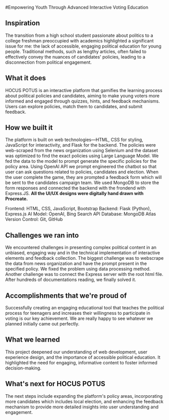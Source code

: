 #Empowering Youth Through Advanced Interactive Voting Education

## Inspiration

The transition from a high school student passionate about politics to a college freshman preoccupied with academics highlighted a significant issue for me: the lack of accessible, engaging political education for young people. Traditional methods, such as lengthy articles, often failed to effectively convey the nuances of candidates' policies, leading to a disconnection from political engagement.

## What it does

HOCUS POTUS is an interactive platform that gamifies the learning process about political policies and candidates, aiming to make young voters more informed and engaged through quizzes, hints, and feedback mechanisms. Users can explore policies, match them to candidates, and submit feedback. 

## How we built it

The platform is built on web technologies—HTML, CSS for styling, JavaScript for interactivity, and Flask for the backend. The policies were web-scraped from the news organization using Selenium and the dataset was optimized to find the exact policies using Large Language Model. We fed the data to the model to prompt generate the specific policies for the policy area. Using OpenAI API we prompt engineered the chatbot so that user can ask questions related to policies, candidates and election. When the user complete the game, they are prompted a feedback form which will be sent to the candidates campaign team. We used MongoDB to store the form responses and connected the backend with the frondend with Express.JS. **All the UI/UX designs were digitally hand drawn with Procreate.** 

Frontend: HTML, CSS, JavaScript, Bootstrap
Backend: Flask (Python), Express.js
AI Model: OpenAI, Bing Search API
Database: MongoDB Atlas
Version Control: Git, GitHub

## Challenges we ran into

We encountered challenges in presenting complex political content in an unbiased, engaging way and in the technical implementation of interactive elements and feedback collection. The biggest challenge was to webscrape the data from news organization and have the prompt present in the specified policy. We fixed the problem using data processing method. Another challenge was to connect the Express server with the root html file. After hundreds of documentations reading, we finally solved it.

## Accomplishments that we're proud of

Successfully creating an engaging educational tool that teaches the political process for teenagers and increases their willingness to participate in voting is our key achievement. We are really happy to see whatever we planned initially came out perfectly.

## What we learned

This project deepened our understanding of web development, user experience design, and the importance of accessible political education. It highlighted the need for engaging, informative content to foster informed decision-making.

## What's next for HOCUS POTUS

The next steps include expanding the platform's policy areas, incorporating more candidates which includes local election, and enhancing the feedback mechanism to provide more detailed insights into user understanding and engagement. 
